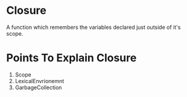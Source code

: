 # Closure
A function which remembers the variables declared just outside of it's scope.

# Points To Explain Closure
1. Scope
2. LexicalEnvrionemnt
3. GarbageCollection

